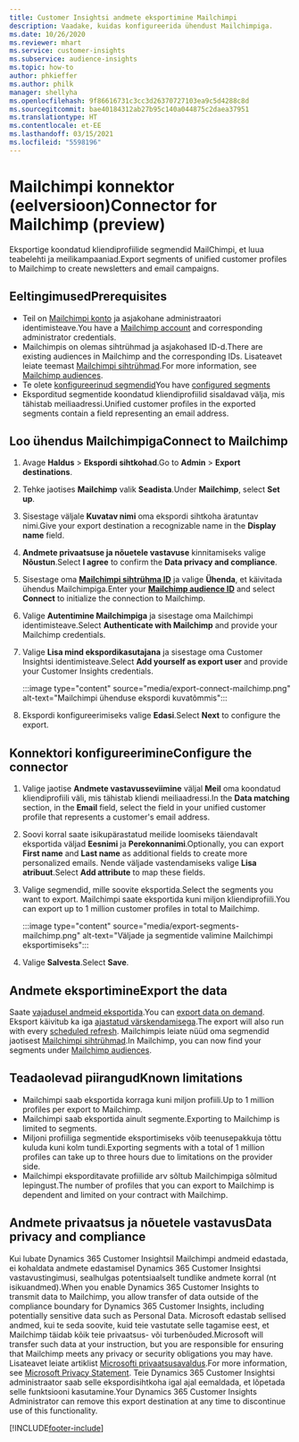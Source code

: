 ```yaml
---
title: Customer Insightsi andmete eksportimine Mailchimpi
description: Vaadake, kuidas konfigureerida ühendust Mailchimpiga.
ms.date: 10/26/2020
ms.reviewer: mhart
ms.service: customer-insights
ms.subservice: audience-insights
ms.topic: how-to
author: phkieffer
ms.author: philk
manager: shellyha
ms.openlocfilehash: 9f86616731c3cc3d26370727103ea9c5d4288c8d
ms.sourcegitcommit: bae40184312ab27b95c140a044875c2daea37951
ms.translationtype: HT
ms.contentlocale: et-EE
ms.lasthandoff: 03/15/2021
ms.locfileid: "5598196"
---
```

# <a name="connector-for-mailchimp-preview"></a><span data-ttu-id="d2fcb-103">Mailchimpi konnektor (eelversioon)</span><span class="sxs-lookup"><span data-stu-id="d2fcb-103">Connector for Mailchimp (preview)</span></span>

<span data-ttu-id="d2fcb-104">Eksportige koondatud kliendiprofiilide segmendid MailChimpi, et luua teabelehti ja meilikampaaniad.</span><span class="sxs-lookup"><span data-stu-id="d2fcb-104">Export segments of unified customer profiles to Mailchimp to create newsletters and email campaigns.</span></span>

## <a name="prerequisites"></a><span data-ttu-id="d2fcb-105">Eeltingimused</span><span class="sxs-lookup"><span data-stu-id="d2fcb-105">Prerequisites</span></span>

-   <span data-ttu-id="d2fcb-106">Teil on [Mailchimpi konto](https://mailchimp.com/) ja asjakohane administraatori identimisteave.</span><span class="sxs-lookup"><span data-stu-id="d2fcb-106">You have a [Mailchimp account](https://mailchimp.com/) and corresponding administrator credentials.</span></span>
-   <span data-ttu-id="d2fcb-107">Mailchimpis on olemas sihtrühmad ja asjakohased ID-d.</span><span class="sxs-lookup"><span data-stu-id="d2fcb-107">There are existing audiences in Mailchimp and the corresponding IDs.</span></span> <span data-ttu-id="d2fcb-108">Lisateavet leiate teemast [Mailchimpi sihtrühmad](https://mailchimp.com/help/create-audience/).</span><span class="sxs-lookup"><span data-stu-id="d2fcb-108">For more information, see [Mailchimp audiences](https://mailchimp.com/help/create-audience/).</span></span>
-   <span data-ttu-id="d2fcb-109">Te olete [konfigureerinud segmendid](segments.md)</span><span class="sxs-lookup"><span data-stu-id="d2fcb-109">You have [configured segments](segments.md)</span></span>
-   <span data-ttu-id="d2fcb-110">Eksporditud segmentide koondatud kliendiprofiilid sisaldavad välja, mis tähistab meiliaadressi.</span><span class="sxs-lookup"><span data-stu-id="d2fcb-110">Unified customer profiles in the exported segments contain a field representing an email address.</span></span>

## <a name="connect-to-mailchimp"></a><span data-ttu-id="d2fcb-111">Loo ühendus Mailchimpiga</span><span class="sxs-lookup"><span data-stu-id="d2fcb-111">Connect to Mailchimp</span></span>

1. <span data-ttu-id="d2fcb-112">Avage **Haldus** > **Ekspordi sihtkohad**.</span><span class="sxs-lookup"><span data-stu-id="d2fcb-112">Go to **Admin** > **Export destinations**.</span></span>

1. <span data-ttu-id="d2fcb-113">Tehke jaotises **Mailchimp** valik **Seadista**.</span><span class="sxs-lookup"><span data-stu-id="d2fcb-113">Under **Mailchimp**, select **Set up**.</span></span>

1. <span data-ttu-id="d2fcb-114">Sisestage väljale **Kuvatav nimi** oma ekspordi sihtkoha äratuntav nimi.</span><span class="sxs-lookup"><span data-stu-id="d2fcb-114">Give your export destination a recognizable name in the **Display name** field.</span></span>

1. <span data-ttu-id="d2fcb-115">**Andmete privaatsuse ja nõuetele vastavuse** kinnitamiseks valige **Nõustun**.</span><span class="sxs-lookup"><span data-stu-id="d2fcb-115">Select **I agree** to confirm the **Data privacy and compliance**.</span></span>

1. <span data-ttu-id="d2fcb-116">Sisestage oma **[Mailchimpi sihtrühma ID](https://mailchimp.com/help/find-audience-id/)** ja valige **Ühenda**, et käivitada ühendus Mailchimpiga.</span><span class="sxs-lookup"><span data-stu-id="d2fcb-116">Enter your **[Mailchimp audience ID](https://mailchimp.com/help/find-audience-id/)** and select **Connect** to initialize the connection to Mailchimp.</span></span>

1. <span data-ttu-id="d2fcb-117">Valige **Autentimine Mailchimpiga** ja sisestage oma Mailchimpi identimisteave.</span><span class="sxs-lookup"><span data-stu-id="d2fcb-117">Select **Authenticate with Mailchimp** and provide your Mailchimp credentials.</span></span>

1. <span data-ttu-id="d2fcb-118">Valige **Lisa mind ekspordikasutajana** ja sisestage oma Customer Insightsi identimisteave.</span><span class="sxs-lookup"><span data-stu-id="d2fcb-118">Select **Add yourself as export user** and provide your Customer Insights credentials.</span></span>

   :::image type="content" source="media/export-connect-mailchimp.png" alt-text="Mailchimpi ühenduse ekspordi kuvatõmmis":::

1. <span data-ttu-id="d2fcb-120">Ekspordi konfigureerimiseks valige **Edasi**.</span><span class="sxs-lookup"><span data-stu-id="d2fcb-120">Select **Next** to configure the export.</span></span>

## <a name="configure-the-connector"></a><span data-ttu-id="d2fcb-121">Konnektori konfigureerimine</span><span class="sxs-lookup"><span data-stu-id="d2fcb-121">Configure the connector</span></span>

1. <span data-ttu-id="d2fcb-122">Valige jaotise **Andmete vastavusseviimine** väljal **Meil** oma koondatud kliendiprofiili väli, mis tähistab kliendi meiliaadressi.</span><span class="sxs-lookup"><span data-stu-id="d2fcb-122">In the **Data matching** section, in the **Email** field, select the field in your unified customer profile that represents a customer's email address.</span></span> 

1. <span data-ttu-id="d2fcb-123">Soovi korral saate isikupärastatud meilide loomiseks täiendavalt eksportida väljad **Eesnimi** ja **Perekonnanimi**.</span><span class="sxs-lookup"><span data-stu-id="d2fcb-123">Optionally, you can export **First name** and **Last name** as additional fields to create more personalized emails.</span></span> <span data-ttu-id="d2fcb-124">Nende väljade vastendamiseks valige **Lisa atribuut**.</span><span class="sxs-lookup"><span data-stu-id="d2fcb-124">Select **Add attribute** to map these fields.</span></span>

1. <span data-ttu-id="d2fcb-125">Valige segmendid, mille soovite eksportida.</span><span class="sxs-lookup"><span data-stu-id="d2fcb-125">Select the segments you want to export.</span></span> <span data-ttu-id="d2fcb-126">Mailchimpi saate eksportida kuni miljon kliendiprofiili.</span><span class="sxs-lookup"><span data-stu-id="d2fcb-126">You can export up to 1 million customer profiles in total to Mailchimp.</span></span>

   :::image type="content" source="media/export-segments-mailchimp.png" alt-text="Väljade ja segmentide valimine Mailchimpi eksportimiseks":::

1. <span data-ttu-id="d2fcb-128">Valige **Salvesta**.</span><span class="sxs-lookup"><span data-stu-id="d2fcb-128">Select **Save**.</span></span>

## <a name="export-the-data"></a><span data-ttu-id="d2fcb-129">Andmete eksportimine</span><span class="sxs-lookup"><span data-stu-id="d2fcb-129">Export the data</span></span>

<span data-ttu-id="d2fcb-130">Saate [vajadusel andmeid eksportida](export-destinations.md).</span><span class="sxs-lookup"><span data-stu-id="d2fcb-130">You can [export data on demand](export-destinations.md).</span></span> <span data-ttu-id="d2fcb-131">Eksport käivitub ka iga [ajastatud värskendamisega](system.md#schedule-tab).</span><span class="sxs-lookup"><span data-stu-id="d2fcb-131">The export will also run with every [scheduled refresh](system.md#schedule-tab).</span></span> <span data-ttu-id="d2fcb-132">Mailchimpis leiate nüüd oma segmendid jaotisest [Mailchimpi sihtrühmad](https://mailchimp.com/help/create-audience/).</span><span class="sxs-lookup"><span data-stu-id="d2fcb-132">In Mailchimp, you can now find your segments under [Mailchimp audiences](https://mailchimp.com/help/create-audience/).</span></span>

## <a name="known-limitations"></a><span data-ttu-id="d2fcb-133">Teadaolevad piirangud</span><span class="sxs-lookup"><span data-stu-id="d2fcb-133">Known limitations</span></span>

- <span data-ttu-id="d2fcb-134">Mailchimpi saab eksportida korraga kuni miljon profiili.</span><span class="sxs-lookup"><span data-stu-id="d2fcb-134">Up to 1 million profiles per export to Mailchimp.</span></span>
- <span data-ttu-id="d2fcb-135">Mailchimpi saab eksportida ainult segmente.</span><span class="sxs-lookup"><span data-stu-id="d2fcb-135">Exporting to Mailchimp is limited to segments.</span></span>
- <span data-ttu-id="d2fcb-136">Miljoni profiiliga segmentide eksportimiseks võib teenusepakkuja tõttu kuluda kuni kolm tundi.</span><span class="sxs-lookup"><span data-stu-id="d2fcb-136">Exporting segments with a total of 1 million profiles can take up to three hours due to limitations on the provider side.</span></span> 
- <span data-ttu-id="d2fcb-137">Mailchimpi eksporditavate profiilide arv sõltub Mailchimpiga sõlmitud lepingust.</span><span class="sxs-lookup"><span data-stu-id="d2fcb-137">The number of profiles that you can export to Mailchimp is dependent and limited on your contract with Mailchimp.</span></span>

## <a name="data-privacy-and-compliance"></a><span data-ttu-id="d2fcb-138">Andmete privaatsus ja nõuetele vastavus</span><span class="sxs-lookup"><span data-stu-id="d2fcb-138">Data privacy and compliance</span></span>

<span data-ttu-id="d2fcb-139">Kui lubate Dynamics 365 Customer Insightsil Mailchimpi andmeid edastada, ei kohaldata andmete edastamisel Dynamics 365 Customer Insightsi vastavustingimusi, sealhulgas potentsiaalselt tundlike andmete korral (nt isikuandmed).</span><span class="sxs-lookup"><span data-stu-id="d2fcb-139">When you enable Dynamics 365 Customer Insights to transmit data to Mailchimp, you allow transfer of data outside of the compliance boundary for Dynamics 365 Customer Insights, including potentially sensitive data such as Personal Data.</span></span> <span data-ttu-id="d2fcb-140">Microsoft edastab sellised andmed, kui te seda soovite, kuid teie vastutate selle tagamise eest, et Mailchimp täidab kõik teie privaatsus- või turbenõuded.</span><span class="sxs-lookup"><span data-stu-id="d2fcb-140">Microsoft will transfer such data at your instruction, but you are responsible for ensuring that Mailchimp meets any privacy or security obligations you may have.</span></span> <span data-ttu-id="d2fcb-141">Lisateavet leiate artiklist [Microsofti privaatsusavaldus](https://go.microsoft.com/fwlink/?linkid=396732).</span><span class="sxs-lookup"><span data-stu-id="d2fcb-141">For more information, see [Microsoft Privacy Statement](https://go.microsoft.com/fwlink/?linkid=396732).</span></span>
<span data-ttu-id="d2fcb-142">Teie Dynamics 365 Customer Insightsi administraator saab selle ekspordisihtkoha igal ajal eemaldada, et lõpetada selle funktsiooni kasutamine.</span><span class="sxs-lookup"><span data-stu-id="d2fcb-142">Your Dynamics 365 Customer Insights Administrator can remove this export destination at any time to discontinue use of this functionality.</span></span>


[!INCLUDE[footer-include](../includes/footer-banner.md)]